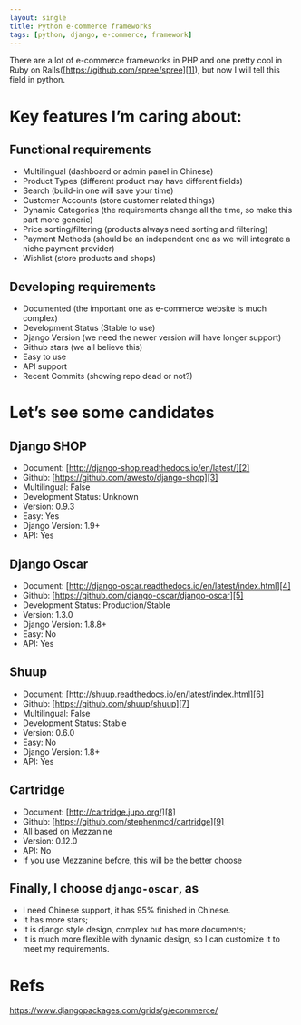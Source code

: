 ```yaml
---
layout: single
title: Python e-commerce frameworks
tags: [python, django, e-commerce, framework]
---
```

There are a lot of e-commerce frameworks in PHP and one pretty cool in Ruby on Rails([https://github.com/spree/spree][1]), but now I will tell this field in python.

# Key features I’m caring about:

## Functional requirements
* Multilingual (dashboard or admin panel in Chinese)
 * Product Types (different product may have different fields)
* Search (build-in one will save your time)
* Customer Accounts (store customer related things)
* Dynamic Categories (the requirements change all the time, so make this part more generic)
* Price sorting/filtering (products always need sorting and filtering)
* Payment Methods (should be an independent one as we will integrate a niche payment provider)
* Wishlist (store products and shops)

## Developing requirements
* Documented (the important one as e-commerce website is much complex)
* Development Status (Stable to use)
* Django Version (we need the newer version will have longer support)
* Github stars (we all believe this)
* Easy to use
* API support
* Recent Commits (showing repo dead or not?)

# Let’s see some candidates

## Django SHOP
- Document: [http://django-shop.readthedocs.io/en/latest/][2]
- Github: [https://github.com/awesto/django-shop][3]
- Multilingual: False
- Development Status: Unknown
- Version: 0.9.3
- Easy: Yes
- Django Version: 1.9+
- API: Yes

## **Django Oscar**
- Document: [http://django-oscar.readthedocs.io/en/latest/index.html][4]
- Github: [https://github.com/django-oscar/django-oscar][5]
- Development Status: Production/Stable
- Version: 1.3.0
- Django Version: 1.8.8+
- Easy: No
- API: Yes

## Shuup
- Document: [http://shuup.readthedocs.io/en/latest/index.html][6]
- Github: [https://github.com/shuup/shuup][7]
- Multilingual: False
- Development Status: Stable
- Version: 0.6.0
- Easy: No
- Django Version: 1.8+
- API: Yes

## Cartridge
- Document: [http://cartridge.jupo.org/][8]
- Github: [https://github.com/stephenmcd/cartridge][9]
- All based on Mezzanine
- Version: 0.12.0
- API: No
- If you use Mezzanine before, this will be the better choose

## Finally, I choose `django-oscar`, as 
- I need Chinese support, it has 95% finished in Chinese. 
- It has more stars;
- It is django style design, complex but has more documents;
- It is much more flexible with dynamic design, so I can customize it  to meet my requirements.

# Refs
https://www.djangopackages.com/grids/g/ecommerce/

[1]:	https://github.com/spree/spree
[2]:	http://django-shop.readthedocs.io/en/latest/
[3]:	https://github.com/awesto/django-shop
[4]:	http://django-oscar.readthedocs.io/en/latest/index.html
[5]:	https://github.com/django-oscar/django-oscar
[6]:	http://shuup.readthedocs.io/en/latest/index.html
[7]:	https://github.com/shuup/shuup
[8]:	http://cartridge.jupo.org/
[9]:	https://github.com/stephenmcd/cartridge
